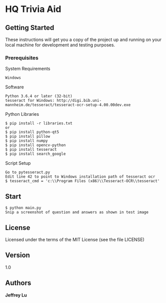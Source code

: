 # HQ Trivia Aid

## Getting Started

These instructions will get you a copy of the project up and running on your local machine for development and testing purposes.

### Prerequisites
System Requirements

```
Windows
```

Software
```
Python 3.6.4 or later (32-bit)
tesseract for Windows: http://digi.bib.uni-mannheim.de/tesseract/tesseract-ocr-setup-4.00.00dev.exe
```

Python Libraries
```
$ pip install -r libraries.txt
or
$ pip install python-qt5
$ pip install pillow
$ pip install numpy
$ pip install opencv-python
$ pip install tesseract
$ pip install search_google
```

Script Setup
```
Go to pytesseract.py
Edit line 42 to point to Windows installation path of tesseract ocr
$ tesseract_cmd = 'c:\\Program Files (x86)\\Tesseract-OCR\\tesseract'
```

## Start
```
$ python main.py
Snip a screenshot of question and answers as shown in test image
```

## License
Licensed under the terms of the MIT License (see the file LICENSE)

## Version
1.0

## Authors
**Jeffrey Lu**